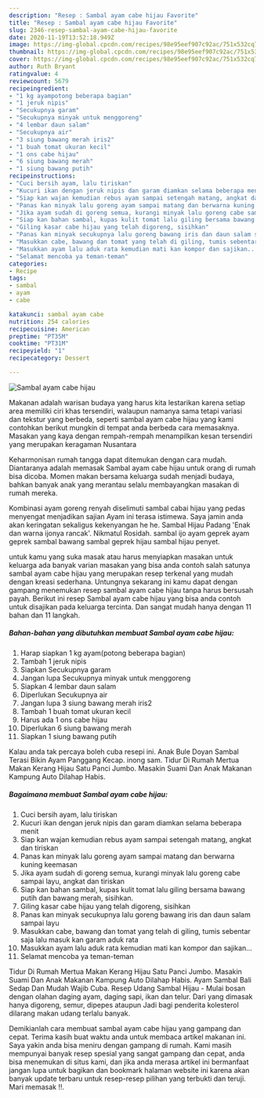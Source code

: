```yaml
---
description: "Resep : Sambal ayam cabe hijau Favorite"
title: "Resep : Sambal ayam cabe hijau Favorite"
slug: 2346-resep-sambal-ayam-cabe-hijau-favorite
date: 2020-11-19T13:52:18.949Z
image: https://img-global.cpcdn.com/recipes/98e95eef907c92ac/751x532cq70/sambal-ayam-cabe-hijau-foto-resep-utama.jpg
thumbnail: https://img-global.cpcdn.com/recipes/98e95eef907c92ac/751x532cq70/sambal-ayam-cabe-hijau-foto-resep-utama.jpg
cover: https://img-global.cpcdn.com/recipes/98e95eef907c92ac/751x532cq70/sambal-ayam-cabe-hijau-foto-resep-utama.jpg
author: Ruth Bryant
ratingvalue: 4
reviewcount: 5679
recipeingredient:
- "1 kg ayampotong beberapa bagian"
- "1 jeruk nipis"
- "Secukupnya garam"
- "Secukupnya minyak untuk menggoreng"
- "4 lembar daun salam"
- "Secukupnya air"
- "3 siung bawang merah iris2"
- "1 buah tomat ukuran kecil"
- "1 ons cabe hijau"
- "6 siung bawang merah"
- "1 siung bawang putih"
recipeinstructions:
- "Cuci bersih ayam, lalu tiriskan"
- "Kucuri ikan dengan jeruk nipis dan garam diamkan selama beberapa menit"
- "Siap kan wajan kemudian rebus ayam sampai setengah matang, angkat dan tiriskan"
- "Panas kan minyak lalu goreng ayam sampai matang dan berwarna kuning keemasan"
- "Jika ayam sudah di goreng semua, kurangi minyak lalu goreng cabe sampai layu, angkat dan tiriskan"
- "Siap kan bahan sambal, kupas kulit tomat lalu giling bersama bawang putih dan bawang merah, sisihkan."
- "Giling kasar cabe hijau yang telah digoreng, sisihkan"
- "Panas kan minyak secukupnya lalu goreng bawang iris dan daun salam sampai layu"
- "Masukkan cabe, bawang dan tomat yang telah di giling, tumis sebentar saja lalu masuk kan garam aduk rata"
- "Masukkan ayam lalu aduk rata kemudian mati kan kompor dan sajikan..."
- "Selamat mencoba ya teman-teman"
categories:
- Recipe
tags:
- sambal
- ayam
- cabe

katakunci: sambal ayam cabe 
nutrition: 254 calories
recipecuisine: American
preptime: "PT35M"
cooktime: "PT31M"
recipeyield: "1"
recipecategory: Dessert

---
```



![Sambal ayam cabe hijau](https://img-global.cpcdn.com/recipes/98e95eef907c92ac/751x532cq70/sambal-ayam-cabe-hijau-foto-resep-utama.jpg)

Makanan adalah warisan budaya yang harus kita lestarikan karena setiap area memiliki ciri khas tersendiri, walaupun namanya sama tetapi variasi dan tekstur yang berbeda, seperti sambal ayam cabe hijau yang kami contohkan berikut mungkin di tempat anda berbeda cara memasaknya. Masakan yang kaya dengan rempah-rempah menampilkan kesan tersendiri yang merupakan keragaman Nusantara

Keharmonisan rumah tangga dapat ditemukan dengan cara mudah. Diantaranya adalah memasak Sambal ayam cabe hijau untuk orang di rumah bisa dicoba. Momen makan bersama keluarga sudah menjadi budaya, bahkan banyak anak yang merantau selalu membayangkan masakan di rumah mereka.

Kombinasi ayam goreng renyah diselimuti sambal cabai hijau yang pedas menyengat menjadikan sajian Ayam ini terasa istimewa. Saya jamin anda akan keringatan sekaligus kekenyangan he he. Sambal Hijau Padang &#39;Enak dan warna ijonya rancak&#39;. Nikmatul Rosidah. sambal ijo ayam geprek ayam geprek sambal bawang sambal geprek hijau sambal hijau penyet.

untuk kamu yang suka masak atau harus menyiapkan masakan untuk keluarga ada banyak varian masakan yang bisa anda contoh salah satunya sambal ayam cabe hijau yang merupakan resep terkenal yang mudah dengan kreasi sederhana. Untungnya sekarang ini kamu dapat dengan gampang menemukan resep sambal ayam cabe hijau tanpa harus bersusah payah.
Berikut ini resep Sambal ayam cabe hijau yang bisa anda contoh untuk disajikan pada keluarga tercinta. Dan sangat mudah hanya dengan 11 bahan dan 11 langkah.


<!--inarticleads1-->

##### Bahan-bahan yang dibutuhkan membuat Sambal ayam cabe hijau:

1. Harap siapkan 1 kg ayam(potong beberapa bagian)
1. Tambah 1 jeruk nipis
1. Siapkan Secukupnya garam
1. Jangan lupa Secukupnya minyak untuk menggoreng
1. Siapkan 4 lembar daun salam
1. Diperlukan Secukupnya air
1. Jangan lupa 3 siung bawang merah iris2
1. Tambah 1 buah tomat ukuran kecil
1. Harus ada 1 ons cabe hijau
1. Diperlukan 6 siung bawang merah
1. Siapkan 1 siung bawang putih


Kalau anda tak percaya boleh cuba resepi ini. Anak Bule Doyan Sambal Terasi Bikin Ayam Panggang Kecap. inong sam. Tidur Di Rumah Mertua Makan Kerang Hijau Satu Panci Jumbo. Masakin Suami Dan Anak Makanan Kampung Auto Dilahap Habis. 

<!--inarticleads2-->

##### Bagaimana membuat  Sambal ayam cabe hijau:

1. Cuci bersih ayam, lalu tiriskan
1. Kucuri ikan dengan jeruk nipis dan garam diamkan selama beberapa menit
1. Siap kan wajan kemudian rebus ayam sampai setengah matang, angkat dan tiriskan
1. Panas kan minyak lalu goreng ayam sampai matang dan berwarna kuning keemasan
1. Jika ayam sudah di goreng semua, kurangi minyak lalu goreng cabe sampai layu, angkat dan tiriskan
1. Siap kan bahan sambal, kupas kulit tomat lalu giling bersama bawang putih dan bawang merah, sisihkan.
1. Giling kasar cabe hijau yang telah digoreng, sisihkan
1. Panas kan minyak secukupnya lalu goreng bawang iris dan daun salam sampai layu
1. Masukkan cabe, bawang dan tomat yang telah di giling, tumis sebentar saja lalu masuk kan garam aduk rata
1. Masukkan ayam lalu aduk rata kemudian mati kan kompor dan sajikan...
1. Selamat mencoba ya teman-teman


Tidur Di Rumah Mertua Makan Kerang Hijau Satu Panci Jumbo. Masakin Suami Dan Anak Makanan Kampung Auto Dilahap Habis. Ayam Sambal Bali Sedap Dan Mudah Wajib Cuba. Resep Udang Sambal Hijau - Mulai bosan dengan olahan daging ayam, daging sapi, ikan dan telur. Dari yang dimasak hanya digoreng, semur, dipepes ataupun Jadi bagi penderita kolesterol dilarang makan udang terlalu banyak. 

Demikianlah cara membuat sambal ayam cabe hijau yang gampang dan cepat. Terima kasih buat waktu anda untuk membaca artikel makanan ini. Saya yakin anda bisa meniru dengan gampang di rumah. Kami masih mempunyai banyak resep spesial yang sangat gampang dan cepat, anda bisa menemukan di situs kami, dan jika anda merasa artikel ini bermanfaat jangan lupa untuk bagikan dan bookmark halaman website ini karena akan banyak update terbaru untuk resep-resep pilihan yang terbukti dan teruji. Mari memasak !!. 
